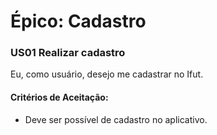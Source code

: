 # Épico: Cadastro


### US01 Realizar cadastro 

Eu,  como usuário, desejo me cadastrar no Ifut.

#### Critérios de Aceitação:
- Deve ser possível de cadastro no aplicativo.